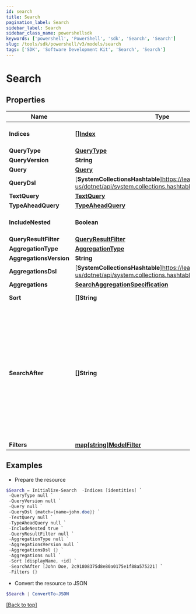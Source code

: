 ```yaml
---
id: search
title: Search
pagination_label: Search
sidebar_label: Search
sidebar_class_name: powershellsdk
keywords: ['powershell', 'PowerShell', 'sdk', 'Search', 'Search'] 
slug: /tools/sdk/powershell/v3/models/search
tags: ['SDK', 'Software Development Kit', 'Search', 'Search']
---
```



# Search

## Properties

Name | Type | Description | Notes
------------ | ------------- | ------------- | -------------
**Indices** | [**[]Index**](index) | The names of the Elasticsearch indices in which to search. If none are provided, then all indices will be searched. | [optional] 
**QueryType** | [**QueryType**](query-type) |  | [optional] 
**QueryVersion** | **String** |  | [optional] 
**Query** | [**Query**](query) |  | [optional] 
**QueryDsl** | [**SystemCollectionsHashtable**]https://learn.microsoft.com/en-us/dotnet/api/system.collections.hashtable?view=net-9.0 | The search query using the Elasticsearch [Query DSL](https://www.elastic.co/guide/en/elasticsearch/reference/7.10/query-dsl.html) syntax. | [optional] 
**TextQuery** | [**TextQuery**](text-query) |  | [optional] 
**TypeAheadQuery** | [**TypeAheadQuery**](type-ahead-query) |  | [optional] 
**IncludeNested** | **Boolean** | Indicates whether nested objects from returned search results should be included. | [optional] [default to $true]
**QueryResultFilter** | [**QueryResultFilter**](query-result-filter) |  | [optional] 
**AggregationType** | [**AggregationType**](aggregation-type) |  | [optional] 
**AggregationsVersion** | **String** |  | [optional] 
**AggregationsDsl** | [**SystemCollectionsHashtable**]https://learn.microsoft.com/en-us/dotnet/api/system.collections.hashtable?view=net-9.0 | The aggregation search query using Elasticsearch [Aggregations](https://www.elastic.co/guide/en/elasticsearch/reference/5.2/search-aggregations.html) syntax. | [optional] 
**Aggregations** | [**SearchAggregationSpecification**](search-aggregation-specification) |  | [optional] 
**Sort** | **[]String** | The fields to be used to sort the search results. Use + or - to specify the sort direction. | [optional] 
**SearchAfter** | **[]String** | Used to begin the search window at the values specified. This parameter consists of the last values of the sorted fields in the current record set. This is used to expand the Elasticsearch limit of 10K records by shifting the 10K window to begin at this value. It is recommended that you always include the ID of the object in addition to any other fields on this parameter in order to ensure you don't get duplicate results while paging. For example, when searching for identities, if you are sorting by displayName you will also want to include ID, for example [""displayName"", ""id""].  If the last identity ID in the search result is 2c91808375d8e80a0175e1f88a575221 and the last displayName is ""John Doe"", then using that displayName and ID will start a new search after this identity. The searchAfter value will look like [""John Doe"",""2c91808375d8e80a0175e1f88a575221""] | [optional] 
**Filters** | [**map[string]ModelFilter**](model-filter) | The filters to be applied for each filtered field name. | [optional] 

## Examples

- Prepare the resource
```powershell
$Search = Initialize-Search  -Indices [identities] `
 -QueryType null `
 -QueryVersion null `
 -Query null `
 -QueryDsl {match={name=john.doe}} `
 -TextQuery null `
 -TypeAheadQuery null `
 -IncludeNested true `
 -QueryResultFilter null `
 -AggregationType null `
 -AggregationsVersion null `
 -AggregationsDsl {} `
 -Aggregations null `
 -Sort [displayName, +id] `
 -SearchAfter [John Doe, 2c91808375d8e80a0175e1f88a575221] `
 -Filters {}
```

- Convert the resource to JSON
```powershell
$Search | ConvertTo-JSON
```


[[Back to top]](#) 

